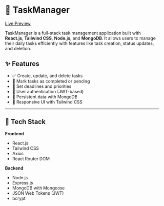 # 📝 TaskManager
[Live Preview](https://task-manager-virid-zeta.vercel.app/)

TaskManager is a full-stack task management application built with **React.js**, **Tailwind CSS**, **Node.js**, and **MongoDB**. It allows users to manage their daily tasks efficiently with features like task creation, status updates, and deletion.

## ✨ Features

- ✅ Create, update, and delete tasks
- 📌 Mark tasks as completed or pending
- 📆 Set deadlines and priorities
- 🔐 User authentication (JWT-based)
- 💾 Persistent data with MongoDB
- 🎨 Responsive UI with Tailwind CSS

---

## 🧰 Tech Stack

**Frontend**  
- React.js  
- Tailwind CSS  
- Axios  
- React Router DOM  

**Backend**  
- Node.js  
- Express.js  
- MongoDB with Mongoose  
- JSON Web Tokens (JWT)  
- bcrypt  


